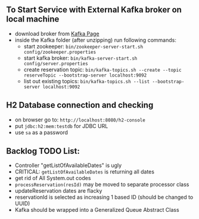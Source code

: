 

## To Start Service with External Kafka broker on local machine

- download broker from [Kafka Page](https://kafka.apache.org/quickstart)
- inside the Kafka folder (after unzipping) run following commands:
    - start zookeeper: `bin/zookeeper-server-start.sh config/zookeeper.properties`
    - start kafka broker: `bin/kafka-server-start.sh config/server.properties`
    - create reservation topic: `bin/kafka-topics.sh --create --topic reserveTopic --bootstrap-server localhost:9092`
    - list out existing topics: `bin/kafka-topics.sh --list --bootstrap-server localhost:9092`
    

## H2 Database connection and checking
  - on browser go to: `http://localhost:8080/h2-console`
  - put `jdbc:h2:mem:testdb` for JDBC URL  
  - use `sa` as a password



## Backlog TODO List:
  - Controller "getListOfAvailableDates" is ugly
  - CRITICAL: `getListOfAvailableDates` is returning all dates
  - get rid of All System.out codes
  - `processReservation(resId)` may be moved to separate processor class
  - updateReservation dates are flacky
  - reservationId is selected as increasing 1 based ID (should be changed to UUID)
  - Kafka should be wrapped into a Generalized Queue Abstract Class